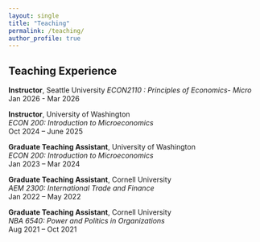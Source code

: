 ```yaml
---
layout: single
title: "Teaching"
permalink: /teaching/
author_profile: true
---
```


## Teaching Experience

**Instructor**, Seattle University
*ECON2110 : Principles of Economics- Micro*
Jan 2026 - Mar 2026

**Instructor**, University of Washington  
*ECON 200: Introduction to Microeconomics*  
Oct 2024 – June 2025

**Graduate Teaching Assistant**, University of Washington  
*ECON 200: Introduction to Microeconomics*  
Jan 2023 – Mar 2024

**Graduate Teaching Assistant**, Cornell University  
*AEM 2300: International Trade and Finance*  
Jan 2022 – May 2022

**Graduate Teaching Assistant**, Cornell University  
*NBA 6540: Power and Politics in Organizations*  
Aug 2021 – Oct 2021
